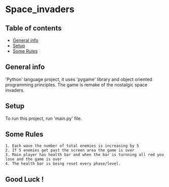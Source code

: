 # Space_invaders
## Table of contents
* [General info](#general-info)
* [Setup](#setup)
* [Some Rules](#some-rules)

## General info
'Python' language project, it uses 'pygame' library and object oriented programming principles.
The game is remake of the nostalgic space invaders.
## Setup
To run this project, run 'main.py' file. 
## Some Rules
```
1. Each wave the number of total enemies is increasing by 5
2. If 5 enemies get past the screen area the game is over
3. Main player has health bar and when the bar is turnning all red you lose and the game is over
4. The health bar is being reset every phase/level.
```
## Good Luck !
